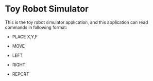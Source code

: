 # Toy Robot Simulator

This is the toy robot simulator application, and this application can read commands in following format:

* PLACE X,Y,F

* MOVE

* LEFT

* RIGHT

* REPORT

